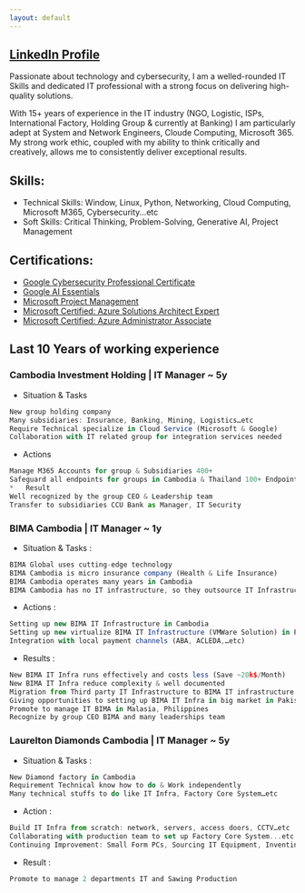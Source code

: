 ```yaml
---
layout: default
---
```


## [LinkedIn Profile](https://www.linkedin.com/in/chanmakara/) 

Passionate about technology and cybersecurity, I am a welled-rounded IT Skills and dedicated IT professional with a strong focus on delivering high-quality solutions. 

With 15+ years of experience in the IT industry (NGO, Logistic, ISPs, International Factory, Holding Group & currently at Banking) I am particularly adept at System and Network Engineers, Cloude Computing, Microsoft 365. My strong work ethic, coupled with my ability to think critically and creatively, allows me to consistently deliver exceptional results.

## Skills: 

*    Technical Skills: Window, Linux, Python, Networking, Cloud Computing, Microsoft M365, Cybersecurity...etc
*    Soft Skills: Critical Thinking, Problem-Solving, Generative AI, Project Management

## Certifications: 
* [Google Cybersecurity Professional Certificate](https://www.credly.com/badges/c0e3b062-d6c4-442c-af1a-714eac3f6aed)
* [Google AI Essentials](https://coursera.org/share/739d80de61d1b2f62b2e165b24dc96fa)
* [Microsoft Project Management](https://www.coursera.org/account/accomplishments/specialization/S29IKAZGGC60) 
* [Microsoft Certified: Azure Solutions Architect Expert](https://www.credly.com/badges/b7af0e3d-07ae-4de8-83a6-69ef0f0f8cdd)
* [Microsoft Certified: Azure Administrator Associate](https://www.credly.com/badges/46debf22-7108-48f0-aafa-5c27fc36f67e)

## Last 10 Years of working experience

### Cambodia Investment Holding | IT Manager ~ 5y
*	Situation & Tasks
```js
New group holding company
Many subsidiaries: Insurance, Banking, Mining, Logistics…etc
Require Technical specialize in Cloud Service (Microsoft & Google)
Collaboration with IT related group for integration services needed
```
*	Actions
```js
Manage M365 Accounts for group & Subsidiaries 400+
Safeguard all endpoints for groups in Cambodia & Thailand 100+ Endpoints
*	Result
Well recognized by the group CEO & Leadership team
Transfer to subsidiaries CCU Bank as Manager, IT Security
```
### BIMA Cambodia | IT Manager ~ 1y
* Situation & Tasks :
```js
BIMA Global uses cutting-edge technology 
BIMA Cambodia is micro insurance company (Health & Life Insurance)
BIMA Cambodia operates many years in Cambodia
BIMA Cambodia has no IT infrastructure, so they outsource IT Infrastructure to Third-Party and Invest heavily in technology in emerging markets like Cambodia
```
*	Actions :
```js
Setting up new BIMA IT Infrastructure in Cambodia
Setting up new virtualize BIMA IT Infrastructure (VMWare Solution) in Packistan
Integration with local payment channels (ABA, ACLEDA,…etc)
```
*	Results :
```js
New BIMA IT Infra runs effectively and costs less (Save ~20k$/Month)
New BIMA IT Infra reduce complexity & well documented
Migration from Third party IT Infrastructure to BIMA IT infrastructure with very minimal down time
Giving opportunities to setting up BIMA IT Infra in big market in Pakistan
Promote to manage IT BIMA in Malasia, Philippines 
Recognize by group CEO BIMA and many leaderships team
```
### Laurelton Diamonds Cambodia | IT Manager ~ 5y
*	Situation & Tasks :
```js
New Diamond factory in Cambodia 
Requirement Technical know how to do & Work independently
Many technical stuffs to do like IT Infra, Factory Core System…etc
```
*	Action :
```js
Build IT Infra from scratch: network, servers, access doors, CCTV…etc
Collaborating with production team to set up Factory Core System...etc
Continuing Improvement: Small Form PCs, Sourcing IT Equipment, Inventing Food Ordering System...etc.
```
*	Result :
```js
Promote to manage 2 departments IT and Sawing Production
```
  




